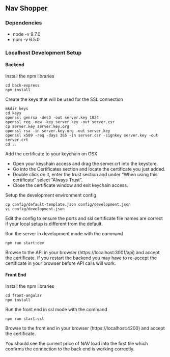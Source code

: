 ## Nav Shopper

### Dependencies

- node -v 9.7.0
- npm -v 6.5.0

### Localhost Development Setup

#### Backend
Install the npm libraries
```
cd back-express
npm install
```
Create the keys that will be used for the SSL connection
```
mkdir keys
cd keys
openssl genrsa -des3 -out server.key 1024   
openssl req -new -key server.key -out server.csr
cp server.key server.key.org
openssl rsa -in server.key.org -out server.key
openssl x509 -req -days 365 -in server.csr -signkey server.key -out server.crt
cd ..
```
Add the certificate to your keychain on OSX
- Open your keychain access and drag the server.crt into the keystore.
- Go into the Certificates section and locate the certificate you just added.
- Double click on it, enter the trust section and under “When using this certificate” select “Always Trust”.
- Close the certificate window and exit keychain access.

Setup the development environment config

```
cp config/default-template.json config/development.json
vi config/development.json
```
Edit the config to ensure the ports and ssl certificate file names are correct if your local setup is different from the default.

Run the server in development mode with the command
```
npm run start:dev
```
Browse to the API in your browser (https://localhost:3001/api) and accept the certificate. If you restart the backend you may have to re-accept the certificate in your browser before API calls will work.

#### Front End
Install the npm libraries
```
cd front-angular
npm install
```

Run the front end in ssl mode with the command
```
npm run start:ssl
```
Browse to the front end in your browser (https://localhost:4200) and accept the certificate.

You should see the current price of NAV load into the first tile which confirms the connection to the back end is working correctly.
